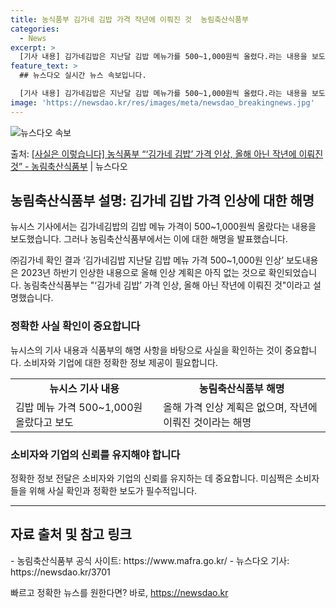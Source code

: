 ```yaml
---
title: 농식품부 김가네 김밥 가격 작년에 이뤄진 것  농림축산식품부
categories:
  - News
excerpt: >
  [기사 내용] 김가네김밥은 지난달 김밥 메뉴가를 500~1,000원씩 올렸다.라는 내용을 보도하였습니다. […
feature_text: >
  ## 뉴스다오 실시간 뉴스 속보입니다.

  [기사 내용] 김가네김밥은 지난달 김밥 메뉴가를 500~1,000원씩 올렸다.라는 내용을 보도하였습니다. […
image: 'https://newsdao.kr/res/images/meta/newsdao_breakingnews.jpg'
---
```


![뉴스다오 속보](https://newsdao.kr/res/images/meta/newsdao_breakingnews.jpg)

<p>출처: <a href="https://newsdao.kr/3701" rel="dofollow">[사실은 이렇습니다] 농식품부 “‘김가네 김밥’ 가격 인상, 올해 아닌 작년에 이뤄진 것” - 농림축산식품부</a> | 뉴스다오</p>

<h2 data-ke-size="size26">농림축산식품부 설명: 김가네 김밥 가격 인상에 대한 해명</h2>
뉴시스 기사에서는 김가네김밥의 김밥 메뉴 가격이 500~1,000원씩 올랐다는 내용을 보도했습니다. 그러나 농림축산식품부에서는 이에 대한 해명을 발표했습니다.

<p data-ke-size="size16">㈜김가네 확인 결과 ‘김가네김밥 지난달 김밥 메뉴 가격 500~1,000원 인상’ 보도내용은 2023년 하반기 인상한 내용으로 올해 인상 계획은 아직 없는 것으로 확인되었습니다. 농림축산식품부는 "‘김가네 김밥’ 가격 인상, 올해 아닌 작년에 이뤄진 것"이라고 설명했습니다.</p>

<h3>정확한 사실 확인이 중요합니다</h3>
<p data-ke-size="size16">뉴시스의 기사 내용과 식품부의 해명 사항을 바탕으로 사실을 확인하는 것이 중요합니다. 소비자와 기업에 대한 정확한 정보 제공이 필요합니다.</p>

<table>
  <tr>
    <td style="text-align: center; height: 17px;"><b>뉴시스 기사 내용</b></td>
    <td style="text-align: center; height: 17px;"><b>농림축산식품부 해명</b></td>
  </tr>
  <tr>
    <td>김밥 메뉴 가격 500~1,000원 올랐다고 보도</td>
    <td>올해 가격 인상 계획은 없으며, 작년에 이뤄진 것이라는 해명</td>
  </tr>
</table>

<h3>소비자와 기업의 신뢰를 유지해야 합니다</h3>
<p data-ke-size="size16">정확한 정보 전달은 소비자와 기업의 신뢰를 유지하는 데 중요합니다. 미심쩍은 소비자들을 위해 사실 확인과 정확한 보도가 필수적입니다.</p>

<hr>

<h2 data-ke-size="size26">자료 출처 및 참고 링크</h2>
- 농림축산식품부 공식 사이트: https://www.mafra.go.kr/
- 뉴스다오 기사: https://newsdao.kr/3701 

빠르고 정확한 뉴스를 원한다면? 바로, <a href="https://newsdao.kr" rel="dofollow">https://newsdao.kr</a>



